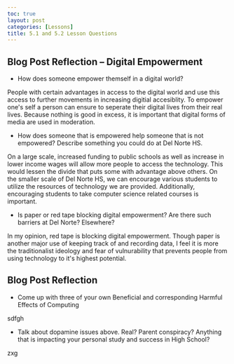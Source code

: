 ```yaml
---
toc: true
layout: post
categories: [Lessons]
title: 5.1 and 5.2 Lesson Questions
---
```


<h2>Blog Post Reflection – Digital Empowerment</h2>

* How does someone empower themself in a digital world?
  
People with certain advantages in access to the digital world and use this access to further movements in increasing digitial accesiblity. To empower one's self a person can ensure to seperate their digital lives from their real lives. Because nothing is good in excess, it is important that digital forms of media are used in moderation. 
  
* How does someone that is empowered help someone that is not empowered? Describe something you could do at Del Norte HS.
  
On a large scale, increased funding to public schools as well as increase in lower income wages will allow more people to access the technology. This would lessen the divide that puts some with advantage above others. On the smaller scale of Del Norte HS, we can encourage various students to utilize the resources of technology we are provided. Additionally, encouraging students to take computer science related courses is important.
  
* Is paper or red tape blocking digital empowerment? Are there such barriers at Del Norte? Elsewhere?
  
In my opinion, red tape is blocking digital empowerment. Though paper is another major use of keeping track of and recording data, I feel it is more the traditionalist ideology and fear of vulnurability that prevents people from using technology to it's highest potential.
  
  
<h2>Blog Post Reflection</h2>

* Come up with three of your own Beneficial and corresponding Harmful Effects of Computing

sdfgh

* Talk about dopamine issues above. Real? Parent conspiracy? Anything that is impacting your personal study and success in High School?

zxg
